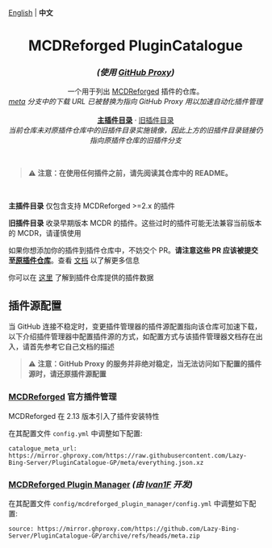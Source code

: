 [English](readme.md) | **中文**

<h1 align="center">MCDReforged PluginCatalogue</h1>
<h3 align="center"><i> (使用 <a href="https://mirror.ghproxy.com/">GitHub Proxy</a>)</i></h3>

<p align="center">
  一个用于列出 <a href="https://github.com/Fallen-Breath/MCDReforged">MCDReforged</a> 插件的仓库。
  <br>
  <i><a href="https://github.com/Lazy-Bing-Server/PluginCatalogue-GP/tree/meta">meta</a> 分支中的下载 URL 已被替换为指向 GitHub Proxy 用以加速自动化插件管理</i>
  <br>
  <br>
  <a href="https://github.com/Lazy-Bing-Server/PluginCatalogue-GP/blob/catalogue/readme-zh_cn.md"><strong>主插件目录</strong></a>
  ·
  <a href="https://github.com/MCDReforged/PluginCatalogue/blob/legacy/readme_cn.md">旧插件目录</a>
  <br>
  <i>当前仓库未对原插件仓库中的旧插件目录实施镜像，因此上方的旧插件目录链接仍指向原插件仓库的旧插件分支</i>
  <br>
</p>
<br>

> ⚠️ **注意：在使用任何插件之前，请先阅读其仓库中的 README。**

<br>

**主插件目录** 仅包含支持 MCDReforged >=2.x 的插件

**旧插件目录** 收录早期版本 MCDR 的插件。这些过时的插件可能无法兼容当前版本的 MCDR，请谨慎使用

如果你想添加你的插件到插件仓库中，不妨交个 PR。**请注意这些 PR 应该被提交至[原插件仓库](https://github.com/MCDReforged/PluginCatalogue)**。查看 [文档](https://mcdreforged.readthedocs.io/zh_CN/latest/plugin_dev/plugin_catalogue.html) 以了解更多信息

你可以在 [这里](https://github.com/Lazy-Bing-Server/PluginCatalogue-GP/tree/meta) 了解到插件仓库提供的插件数据


## 插件源配置

当 GitHub 连接不稳定时，变更插件管理器的插件源配置指向该仓库可加速下载，以下介绍插件管理器中配置插件源的方式，如配置方式与该插件管理器文档存在出入，请首先参考它自己文档的描述

> ⚠️ **注意：GitHub Proxy 的服务并非绝对稳定，当无法访问如下配置的插件源时，请还原插件源配置**


### [MCDReforged](https://mcdreforged.com) 官方插件管理

MCDReforged 在 2.13 版本引入了插件安装特性

在其配置文件 `config.yml` 中调整如下配置:

```commandline
catalogue_meta_url: https://mirror.ghproxy.com/https://raw.githubusercontent.com/Lazy-Bing-Server/PluginCatalogue-GP/meta/everything.json.xz
```

### [MCDReforged Plugin Manager](https://github.com/Ivan-1F/MCDReforgedPluginManager) *(由 [Ivan1F](https://github.com/Ivan-1F) 开发)*

在其配置文件 `config/mcdreforged_plugin_manager/config.yml` 中调整如下配置: 

```commandline
source: https://mirror.ghproxy.com/https://github.com/Lazy-Bing-Server/PluginCatalogue-GP/archive/refs/heads/meta.zip
```
